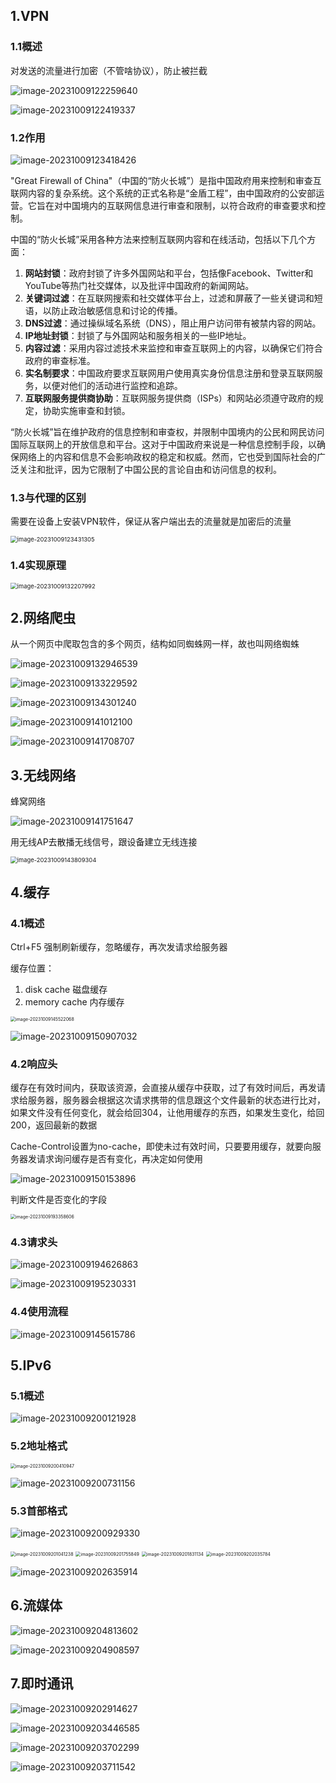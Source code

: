 ## 1.VPN

### 1.1概述

对发送的流量进行加密（不管啥协议），防止被拦截

![image-20231009122259640](imgs/image-20231009122259640.png)



![image-20231009122419337](imgs/image-20231009122419337.png)

### 1.2作用

![image-20231009123418426](imgs/image-20231009123418426.png)

"Great Firewall of China"（中国的“防火长城”）是指中国政府用来控制和审查互联网内容的复杂系统。这个系统的正式名称是“金盾工程”，由中国政府的公安部运营。它旨在对中国境内的互联网信息进行审查和限制，以符合政府的审查要求和控制。

中国的“防火长城”采用各种方法来控制互联网内容和在线活动，包括以下几个方面：

1. **网站封锁**：政府封锁了许多外国网站和平台，包括像Facebook、Twitter和YouTube等热门社交媒体，以及批评中国政府的新闻网站。
2. **关键词过滤**：在互联网搜索和社交媒体平台上，过滤和屏蔽了一些关键词和短语，以防止政治敏感信息和讨论的传播。
3. **DNS过滤**：通过操纵域名系统（DNS），阻止用户访问带有被禁内容的网站。
4. **IP地址封锁**：封锁了与外国网站和服务相关的一些IP地址。
5. **内容过滤**：采用内容过滤技术来监控和审查互联网上的内容，以确保它们符合政府的审查标准。
6. **实名制要求**：中国政府要求互联网用户使用真实身份信息注册和登录互联网服务，以便对他们的活动进行监控和追踪。
7. **互联网服务提供商协助**：互联网服务提供商（ISPs）和网站必须遵守政府的规定，协助实施审查和封锁。

“防火长城”旨在维护政府的信息控制和审查权，并限制中国境内的公民和网民访问国际互联网上的开放信息和平台。这对于中国政府来说是一种信息控制手段，以确保网络上的内容和信息不会影响政权的稳定和权威。然而，它也受到国际社会的广泛关注和批评，因为它限制了中国公民的言论自由和访问信息的权利。

### 1.3与代理的区别

需要在设备上安装VPN软件，保证从客户端出去的流量就是加密后的流量

<img src="imgs/image-20231009123431305.png" alt="image-20231009123431305" style="zoom:67%;" />

### 1.4实现原理

<img src="imgs/image-20231009132207992.png" alt="image-20231009132207992" style="zoom:67%;" />

## 2.网络爬虫

从一个网页中爬取包含的多个网页，结构如同蜘蛛网一样，故也叫网络蜘蛛

![image-20231009132946539](imgs/image-20231009132946539.png)

![image-20231009133229592](imgs/image-20231009133229592.png)

![image-20231009134301240](imgs/image-20231009134301240.png)

![image-20231009141012100](imgs/image-20231009141012100.png)

![image-20231009141708707](imgs/image-20231009141708707.png)

## 3.无线网络

蜂窝网络

![image-20231009141751647](imgs/image-20231009141751647.png)

用无线AP去散播无线信号，跟设备建立无线连接

<img src="imgs/image-20231009143809304.png" alt="image-20231009143809304" style="zoom:67%;" />

## 4.缓存

### 4.1概述

Ctrl+F5 强制刷新缓存，忽略缓存，再次发请求给服务器

缓存位置：

1. disk cache 磁盘缓存
2. memory cache 内存缓存

<img src="imgs/image-20231009145522068.png" alt="image-20231009145522068" style="zoom: 50%;" />

![image-20231009150907032](imgs/image-20231009150907032.png)



### 4.2响应头

缓存在有效时间内，获取该资源，会直接从缓存中获取，过了有效时间后，再发请求给服务器，服务器会根据这次请求携带的信息跟这个文件最新的状态进行比对，如果文件没有任何变化，就会给回304，让他用缓存的东西，如果发生变化，给回200，返回最新的数据

Cache-Control设置为no-cache，即使未过有效时间，只要要用缓存，就要向服务器发请求询问缓存是否有变化，再决定如何使用

![image-20231009150153896](imgs/image-20231009150153896.png)

判断文件是否变化的字段

<img src="imgs/image-20231009193358606.png" alt="image-20231009193358606" style="zoom:50%;" />

### 4.3请求头

![image-20231009194626863](imgs/image-20231009194626863.png)



![image-20231009195230331](imgs/image-20231009195230331.png)

### 4.4使用流程

![image-20231009145615786](imgs/image-20231009145615786.png)





## 5.IPv6

### 5.1概述

![image-20231009200121928](imgs/image-20231009200121928.png)

### 5.2地址格式

<img src="imgs/image-20231009200410947.png" alt="image-20231009200410947" style="zoom: 50%;" />

![image-20231009200731156](imgs/image-20231009200731156.png)

### 5.3首部格式

![image-20231009200929330](imgs/image-20231009200929330.png)

<img src="imgs/image-20231009201041238.png" alt="image-20231009201041238" style="zoom:50%;" />

<img src="imgs/image-20231009201755849.png" alt="image-20231009201755849" style="zoom: 50%;" />

<img src="imgs/image-20231009201831134.png" alt="image-20231009201831134" style="zoom:50%;" />

<img src="imgs/image-20231009202035784.png" alt="image-20231009202035784" style="zoom:50%;" />

![image-20231009202635914](imgs/image-20231009202635914.png)

## 6.流媒体

![image-20231009204813602](imgs/image-20231009204813602.png)

![image-20231009204908597](imgs/image-20231009204908597.png)





## 7.即时通讯

![image-20231009202914627](imgs/image-20231009202914627.png)

![image-20231009203446585](imgs/image-20231009203446585.png)

![image-20231009203702299](imgs/image-20231009203702299.png)

![image-20231009203711542](imgs/image-20231009203711542.png)





